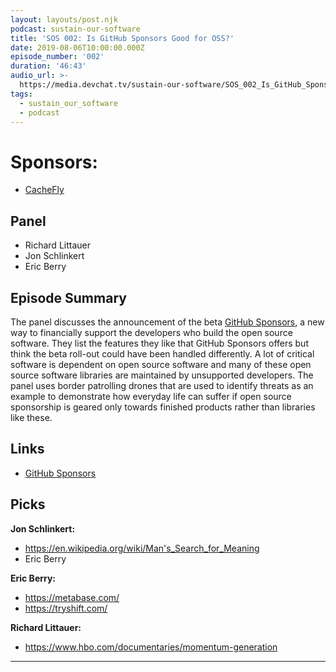 ```yaml
---
layout: layouts/post.njk
podcast: sustain-our-software
title: 'SOS 002: Is GitHub Sponsors Good for OSS?'
date: 2019-08-06T10:00:00.000Z
episode_number: '002'
duration: '46:43'
audio_url: >-
  https://media.devchat.tv/sustain-our-software/SOS_002_Is_GitHub_Sponsors_Good_for_OSS.mp3
tags:
  - sustain_our_software
  - podcast
---
```

# Sponsors:

* [CacheFly](https://www.cachefly.com/)

## Panel

* Richard Littauer
* Jon Schlinkert 
* Eric Berry

## Episode Summary

The panel discusses the announcement of the beta [GitHub Sponsors](https://github.com/sponsors), a new way to financially support the developers who build the open source software. They list the features they like that GitHub Sponsors offers but think the beta roll-out could have been handled differently. A lot of critical software is dependent on open source software and many of these open source software libraries are maintained by unsupported developers. The panel uses border patrolling drones that are used to identify threats as an example to demonstrate how everyday life can suffer if open source sponsorship is geared only towards finished products rather than libraries like these.

## Links

* [GitHub Sponsors](https://github.com/sponsors)

## Picks

**Jon Schlinkert:**

* <https://en.wikipedia.org/wiki/Man's_Search_for_Meaning>
* Eric Berry

**Eric Berry:**

* <https://metabase.com/>
* <https://tryshift.com/>

**Richard Littauer:**

* <https://www.hbo.com/documentaries/momentum-generation>

- - -
